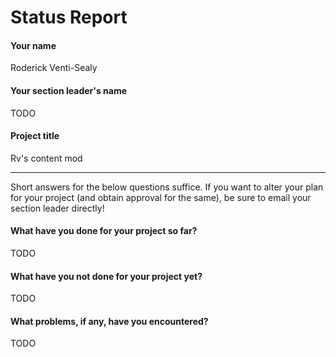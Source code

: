 # Status Report

#### Your name

Roderick Venti-Sealy

#### Your section leader's name

TODO

#### Project title

Rv's content mod

***

Short answers for the below questions suffice. If you want to alter your plan for your project (and obtain approval for the same), be sure to email your section leader directly!

#### What have you done for your project so far?

TODO

#### What have you not done for your project yet?

TODO

#### What problems, if any, have you encountered?

TODO
